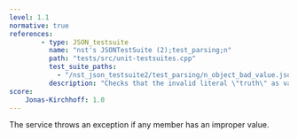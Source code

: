 ```yaml
---
level: 1.1
normative: true
references:
        - type: JSON_testsuite
          name: "nst's JSONTestSuite (2);test_parsing;n"
          path: "tests/src/unit-testsuites.cpp"
          test_suite_paths:
            - "/nst_json_testsuite2/test_parsing/n_object_bad_value.json"
          description: "Checks that the invalid literal \"truth\" as value throws an exception."
score:
    Jonas-Kirchhoff: 1.0
---
```


The service throws an exception if any member has an improper value.